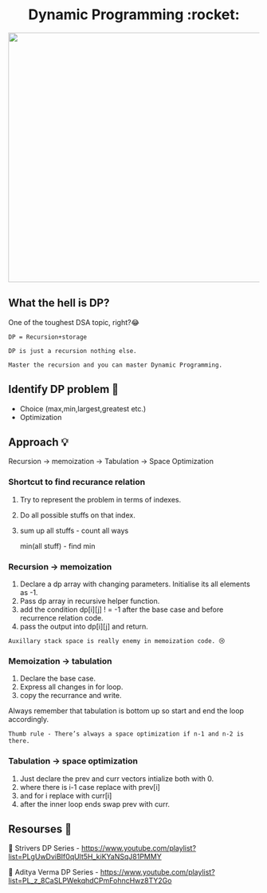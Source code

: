 <h1 align="center">
Dynamic Programming :rocket:
</h1>

<p align="center">
<img src="https://user-images.githubusercontent.com/91309280/182393754-3a65bceb-377c-4e66-a07e-359a563e4e86.gif" height="500" width="700" align="center"/>
</p>

## What the hell is DP?

One of the toughest DSA topic, right?😂

```
DP = Recursion+storage

DP is just a recursion nothing else.

Master the recursion and you can master Dynamic Programming. 
```

## Identify DP problem 👀

-  Choice (max,min,largest,greatest etc.)
-  Optimization 

## Approach 💡

Recursion → memoization → Tabulation → Space Optimization 

### Shortcut to find recurance relation 

1. Try to represent the problem in terms of indexes.
2. Do all possible  stuffs on that index.
3. sum up all stuffs - count all ways 

      min(all stuff) - find min

### Recursion → memoization 

1. Declare a dp array with changing parameters. Initialise its all elements as -1.
2. Pass dp array in recursive helper function. 
3. add the condition dp[i][j] ! = -1 after the base case and before recurrence relation code.
4. pass the output into dp[i][j] and return.

```
Auxillary stack space is really enemy in memoization code. 😢
```

### Memoization → tabulation

1. Declare the base case.
2. Express all changes in for loop.
3. copy the recurrance and write. 

Always remember that tabulation is bottom up so start and end the loop accordingly. 

```
Thumb rule - There’s always a space optimization if n-1 and n-2 is there. 
```

### Tabulation → space optimization 

1. Just declare the prev and curr vectors intialize both with 0.
2. where there is i-1 case replace with prev[i]
3. and for i replace with curr[i]
4. after the inner loop ends swap prev with curr.

## Resourses 📑

🎥 Strivers DP Series - https://www.youtube.com/playlist?list=PLgUwDviBIf0qUlt5H_kiKYaNSqJ81PMMY

🎥 Aditya Verma DP Series - https://www.youtube.com/playlist?list=PL_z_8CaSLPWekqhdCPmFohncHwz8TY2Go
